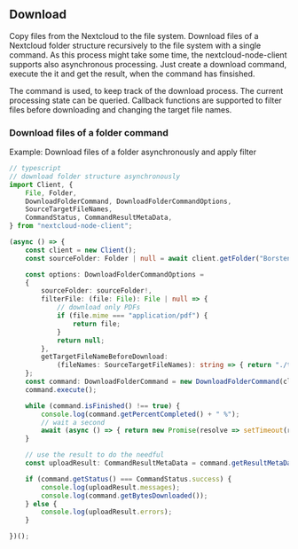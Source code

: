 ## Download 
Copy files from the Nextcloud to the file system.
Download files of a Nextcloud folder structure recursively to the file system with a single command.
As this process might take some time, the nextcloud-node-client supports also asynchronous processing.
Just create a download command, execute the it and get the result, when the command has finsished. 

The command is used, to keep track of the download process. The current processing state can be queried. Callback functions are supported to filter files before downloading and changing the target file names. 

### Download files of a folder command

Example: Download files of a folder asynchronously and apply filter
```typescript
// typescript
// download folder structure asynchronously
import Client, {
    File, Folder,
    DownloadFolderCommand, DownloadFolderCommandOptions,
    SourceTargetFileNames,
    CommandStatus, CommandResultMetaData,
} from "nextcloud-node-client";

(async () => {
    const client = new Client();
    const sourceFolder: Folder | null = await client.getFolder("Borstenson/Company");

    const options: DownloadFolderCommandOptions =
    {
        sourceFolder: sourceFolder!,
        filterFile: (file: File): File | null => {
            // download only PDFs
            if (file.mime === "application/pdf") {
                return file;
            }
            return null;
        },
        getTargetFileNameBeforeDownload:
            (fileNames: SourceTargetFileNames): string => { return "./tmp/" + fileNames.targetFileName }
    };
    const command: DownloadFolderCommand = new DownloadFolderCommand(client, options);
    command.execute();

    while (command.isFinished() !== true) {
        console.log(command.getPercentCompleted() + " %");
        // wait a second
        await (async () => { return new Promise(resolve => setTimeout(resolve, 1000)) })();
    }

    // use the result to do the needful
    const uploadResult: CommandResultMetaData = command.getResultMetaData();

    if (command.getStatus() === CommandStatus.success) {
        console.log(uploadResult.messages);
        console.log(command.getBytesDownloaded());
    } else {
        console.log(uploadResult.errors);
    }

})();

```


